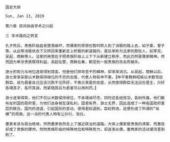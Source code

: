 `国史大纲`

`Sun, Jan 13, 2019`

`第六章 民间自由学术之兴起`

`三 学术路向之转变`

`孔子死后，贵族阶级益发堕落崩坏，而儒家的思想也暂时转入到了消极的路上去，如子夏，曾子等。从此等消极状态下又转回来重新走上积极的新道路的，是后来称为法家的那批人，如李克，吴起，商鞅等人。法家的用意在于把贵族阶级上上下下从新建立秩序，而此仍然是儒家精神。然而因为牵涉贵族既得利益，吴起在楚，商鞅在秦，都受到一般贵族的攻击而被杀。`

`游士的势力与地位逐渐得到提高，但是他们拼命苦干的精神，却渐渐消沉。从吴起，商鞅以后，游士渐渐采取以术数保持禄位的不忠的态度，代表人物有申不害。【申不害教韩昭侯以术数驾驭群臣，说为君者自己应该沉默不见所好，不表示真是的态度，从而使得群臣无法迎合君主，只好各竭其才，各尽其诚，而紧随其后为君者可以用刑罚。】`

`游士逐渐得势，他们不仅以术数保持禄位，不肯竭诚尽忠，同时还各结党羽，各树外援，他们散布在列国的政府里，为他们自身相互谋私利。国君有界，游士无界，因此造成了一种各国政府里层的联合。国内的进退，引起国际的变动，使得君权退削，臣权转进。这便形成了所谓的“纵横”的局面。这一派的代表人物有公孙衍，张仪。`

`墨家本该与政治绝缘，然而墨家依然走上了接近政治的道路。大体上儒家是贵族的清客，而墨徒却成了贵族的镖师。然而贵族阶级的特殊地位和特殊势力，却逐渐从儒，墨两家的活动潮流里剥削了。`
